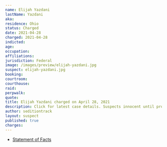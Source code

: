 ```yaml
---
name: Elijah Yazdani
lastName: Yazdani
aka:
residence: Ohio
status: Charged
date: 2021-04-28
charged: 2021-04-28
indicted:
age:
occupation:
affiliations:
jurisdiction: Federal
image: /images/preview/elijah-yazdani.jpg
suspect: elijah-yazdani.jpg
booking:
courtroom:
courthouse:
raid:
perpwalk:
quote:
title: Elijah Yazdani charged on April 28, 2021
description: Click for latest case details. Suspects innocent until proven guilty.
author: seditiontrack
layout: suspect
published: true
charges:
---
```


- [Statement of Facts](https://extremism.gwu.edu/sites/g/files/zaxdzs2191/f/Elijah%20Yazdani%20Statement%20of%20Facts.pdf)
